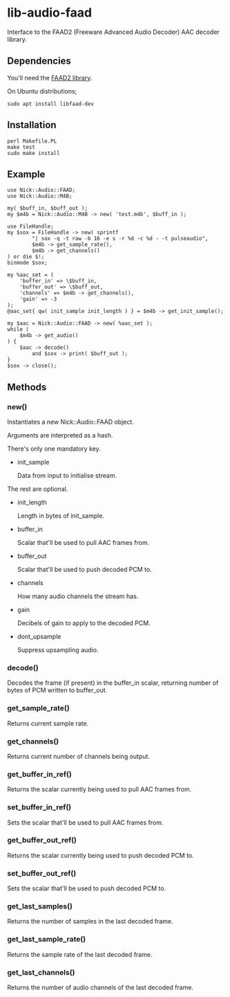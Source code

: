# lib-audio-faad

Interface to the FAAD2 (Freeware Advanced Audio Decoder) AAC decoder library.

## Dependencies

You'll need the [FAAD2 library](http://www.audiocoding.com/faad2.html).

On Ubuntu distributions;

    sudo apt install libfaad-dev

## Installation

    perl Makefile.PL
    make test
    sudo make install

## Example

    use Nick::Audio::FAAD;
    use Nick::Audio::M4B;

    my( $buff_in, $buff_out );
    my $m4b = Nick::Audio::M4B -> new( 'test.m4b', $buff_in );

    use FileHandle;
    my $sox = FileHandle -> new( sprintf
            "| sox -q -t raw -b 16 -e s -r %d -c %d - -t pulseaudio",
            $m4b -> get_sample_rate(),
            $m4b -> get_channels()
    ) or die $!;
    binmode $sox;

    my %aac_set = (
        'buffer_in' => \$buff_in,
        'buffer_out' => \$buff_out,
        'channels' => $m4b -> get_channels(),
        'gain' => -3
    );
    @aac_set{ qw( init_sample init_length ) } = $m4b -> get_init_sample();

    my $aac = Nick::Audio::FAAD -> new( %aac_set );
    while (
        $m4b -> get_audio()
    ) {
        $aac -> decode()
            and $sox -> print( $buff_out );
    }
    $sox -> close();

## Methods

### new()

Instantiates a new Nick::Audio::FAAD object.

Arguments are interpreted as a hash.

There's only one mandatory key.

- init\_sample

    Data from input to initialise stream.

The rest are optional.

- init\_length

    Length in bytes of init\_sample.

- buffer\_in

    Scalar that'll be used to pull AAC frames from.

- buffer\_out

    Scalar that'll be used to push decoded PCM to.

- channels

    How many audio channels the stream has.

- gain

    Decibels of gain to apply to the decoded PCM.

- dont_upsample

    Suppress upsampling audio.

### decode()

Decodes the frame (if present) in the buffer\_in scalar, returning number of bytes of PCM written to buffer\_out.

### get\_sample\_rate()

Returns current sample rate.

### get\_channels()

Returns current number of channels being output.

### get\_buffer\_in\_ref()

Returns the scalar currently being used to pull AAC frames from.

### set\_buffer\_in\_ref()

Sets the scalar that'll be used to pull AAC frames from.

### get\_buffer\_out\_ref()

Returns the scalar currently being used to push decoded PCM to.

### set\_buffer\_out\_ref()

Sets the scalar that'll be used to push decoded PCM to.

### get\_last\_samples()

Returns the number of samples in the last decoded frame.

### get\_last\_sample\_rate()

Returns the sample rate of the last decoded frame.

### get\_last\_channels()

Returns the number of audio channels of the last decoded frame.
